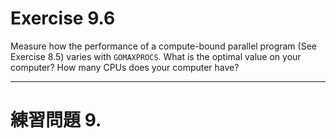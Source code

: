 # Exercise 9.6
Measure how the performance of a compute-bound parallel program (See Exercise 8.5) varies with `GOMAXPROCS`. What is the optimal value on your computer? How many CPUs does your computer have?

---
# 練習問題 9.
